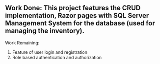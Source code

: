 Work Done:
This project features the CRUD implementation, Razor pages with SQL Server Management System for the database (used for managing the inventory).
--------------------------------------------------------------------------------------------------------------------------------------------------
Work Remaining:
1. Feature of user login and registration
2. Role based authentication and authorization
